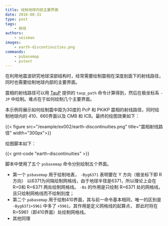 ```yaml
---
title: 绘制地球内部主要界面
date: 2016-08-31
type: post
tags:
    - 射线
authors:
    - seisman
images:
    - earth-discontinuities.png
commands:
    - psbasemap
    - pstext
---
```


在利用地震波研究地球深部结构时，经常需要绘制震相在深度剖面下的射线路径，
同时也需要绘制地球内部的主要界面。

震相的射线路径可以用 [TauP](http://www.seis.sc.edu/taup/) 提供的 `taup_path`
命令计算得到，然后在极坐标系 `-JP` 中绘制。难点在于如何绘制几个主要界面。

本示例将展示如何绘制震中距为30度的 PcP 和 PKiKP 震相的射线路径，同时绘制地球内的
410、660界面以及 CMB 和 ICB。最终的绘图效果如下：

{{< figure src="/example/ex002/earth-discontinuities.png" title="震相射线路径" width="300px">}}

绘图脚本如下：

{{< gmt-code "earth-discontinuities" >}}

脚本中使用了五个 `psbasemap` 命令分别绘制五个界面。

- 第一个 `psbasemap` 用于绘制地表， `-Byg6371` 表明要在 Y 方向（极坐标下即 R 方向）
  以6371为间隔绘制网格线，由于地球半径是6371，所以理论上会在R=0和 R=6371 两处绘制网格线。
  `-Bs` 的作用是只绘制 R=6371 处的网格线，且只绘制网格线而不绘制刻度；
- 第二个 `pabasemap` 用于绘制410界面，其与前一命令基本相同，唯一的区别是
  `-Byg6371+5961` 中多了 `+5961`，其作用是定义网格线的起算点，
  即此时将在 R=5961（即410界面）处绘制网格线。
- 其他同理
